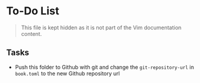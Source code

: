 # To-Do List 

> This file is kept hidden as it is not part of the Vim documentation content.

## Tasks

* Push this folder to Github with git and change the `git-repository-url` in `book.toml` to the new Github repository url
